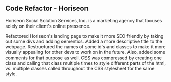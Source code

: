## Code Refactor - Horiseon

Horiseon Social Solution Services, Inc. is a marketing agency that focuses solely on their client's online pressence.

Refactored Horiseon's landing page to make it more SEO friendly by taking out some divs and adding sementics. Added a more descriptive title to the webpage. Restructured the names of some id's and classes to make it more visually appealing for other devs to work on in the future. Also, added some comments for that purpose as well. CSS was compressed by creating one class and calling that class multiple times to style different parts of the html, vs. multiple classes called throughout the CSS stylesheet for the same style.